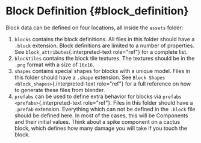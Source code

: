 Block Definition {#block_definition}
================

Block data can be defined on four locations, all inside the `assets`
folder:

1.  `blocks` contains the block definitions. All files in this folder
    should have a `.block` extension. Block definitions are limited to a
    number of properties. See `block_attributes`{.interpreted-text
    role="ref"} for a complete list.
2.  `blockTiles` contains the block tile textures. The textures should
    be in the `.png` format with a size of `16x16`.
3.  `shapes` contains special shapes for blocks with a unique model.
    Files in this folder should have a `.shape` extension. See
    `Block Shapes <block_shapes>`{.interpreted-text role="ref"} for a
    full reference on how to generate these files from blender.
4.  `prefabs` can be used to define extra behavior for blocks via
    `prefabs <prefabs>`{.interpreted-text role="ref"}. Files in this
    folder should have a `.prefab` extension. Everything which can not
    be defined in the `.block` file should be defined here. In most of
    the cases, this will be Components and their initial values. Think
    about a spike component on a cactus block, which defines how many
    damage you will take if you touch the block.
